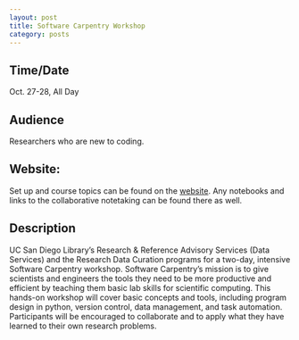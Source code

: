 ```yaml
---
layout: post
title: Software Carpentry Workshop
category: posts
---
```


## Time/Date 

Oct. 27-28,  All Day 

## Audience 

Researchers who are new to coding. 

## Website: 

Set up and course topics can be found on the [website](http://scicomp.sdsc.edu/2015-10-27-ucsd/).  Any notebooks and links to the collaborative notetaking can be found there as well. 

## Description

UC San Diego Library’s  Research & Reference Advisory Services (Data Services) and the Research Data Curation programs for a two-day, intensive Software Carpentry workshop. Software Carpentry’s mission is to give scientists and engineers the tools they need to be more productive and efficient by teaching them basic lab skills for scientific computing. This hands-on workshop will cover basic concepts and tools, including program design in python, version control, data management, and task automation. Participants will be encouraged to collaborate and to apply what they have learned to their own research problems.
